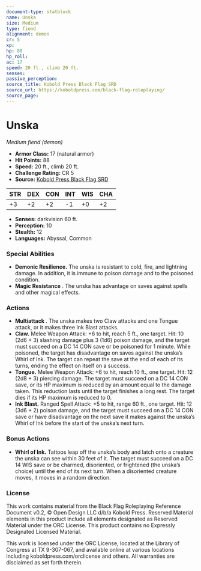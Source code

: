 ```yaml
---
document-type: statblock
name: Unska
size: Medium
type: fiend
alignment: demon
cr: 5
xp: 
hp: 88
hp_roll: 
ac: 17
speed: 20 ft., climb 20 ft.
senses: 
passive_perception: 
source_title: Kobold Press Black Flag SRD
source_url: https://koboldpress.com/black-flag-roleplaying/
source_page: 
---
```


# Unska

*Medium fiend (demon)*

- **Armor Class:** 17 (natural armor)
- **Hit Points:** 88
- **Speed:** 20 ft., climb 20 ft.
- **Challenge Rating:** CR 5
- **Source:** [Kobold Press Black Flag SRD](https://koboldpress.com/black-flag-roleplaying/)

| STR | DEX | CON | INT | WIS | CHA |
| --- | --- | --- | --- | --- | --- |
| +3 | +2 | +2 | -1 | +0 | +2 |

- **Senses:** darkvision 60 ft.
- **Perception:** 10
- **Stealth:** 12
- **Languages:** Abyssal, Common

### Special Abilities

- **Demonic Resilience.** The unska is resistant to cold, fire, and lightning damage. In addition, it is immune to poison damage and to the poisoned condition.
- **Magic Resistance** . The unska has advantage on saves against spells and other magical effects.

### Actions

- **Multiattack** . The unska makes two Claw attacks and one Tongue attack, or it makes three Ink Blast attacks.
- **Claw.** Melee Weapon Attack: +6 to hit, reach 5 ft., one target. Hit: 10 (2d6 + 3) slashing damage plus 3 (1d6) poison damage, and the target must succeed on a DC 14 CON save or be poisoned for 1 minute. While poisoned, the target has disadvantage on saves against the unska’s Whirl of Ink. The target can repeat the save at the end of each of its turns, ending the effect on itself on a success.
- **Tongue.** Melee Weapon Attack: +6 to hit, reach 10 ft., one target. Hit: 12 (2d8 + 3) piercing damage. The target must succeed on a DC 14 CON save, or its HP maximum is reduced by an amount equal to the damage taken. This reduction lasts until the target finishes a long rest. The target dies if its HP maximum is reduced to 0.
- **Ink Blast.** Ranged Spell Attack: +5 to hit, range 60 ft., one target. Hit: 12 (3d6 + 2) poison damage, and the target must succeed on a DC 14 CON save or have disadvantage on the next save it makes against the unska’s Whirl of Ink before the start of the unska’s next turn.

### Bonus Actions

- **Whirl of Ink.** Tattoos leap off the unska’s body and latch onto a creature the unska can see within 30 feet of it. The target must succeed on a DC 14 WIS save or be charmed, disoriented, or frightened (the unska’s choice) until the end of its next turn. When a disoriented creature moves, it moves in a random direction.

### License

This work contains material from the Black Flag Roleplaying Reference Document v0.2, © Open Design LLC d/b/a Kobold Press. Reserved Material elements in this product include all elements designated as Reserved Material under the ORC License. This product contains no Expressly Designated Licensed Material.

This work is licensed under the ORC License, located at the Library of Congress at TX 9-307-067, and available online at various locations including koboldpress.com/orclicense and others. All warranties are disclaimed as set forth therein.
